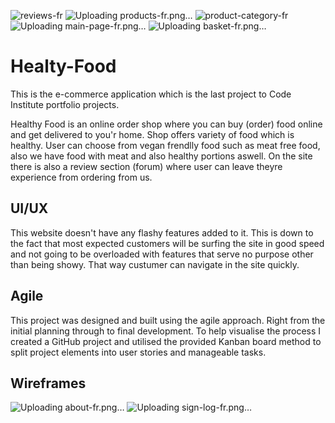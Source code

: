 ![reviews-fr](https://github.com/deima24/Healty-Food/assets/111892514/82d15ec3-9cb5-4564-96e6-a79b8043b0b6)
![Uploading products-fr.png…]()
![product-category-fr](https://github.com/deima24/Healty-Food/assets/111892514/0c9574d6-ab3a-4db8-b430-b619a06c3daf)
![Uploading main-page-fr.png…]()
![Uploading basket-fr.png…]()
# Healty-Food

This is the e-commerce application which is the last project to Code Institute portfolio projects.

Healthy Food is an online order shop where you can buy (order) food online and get delivered to you'r home. Shop offers variety of food which is healthy.
User can choose from vegan frendlly food such as meat free food, also we have food with meat and also healthy portions aswell. On the site there is 
also a review section (forum) where user can leave theyre experience from ordering from us.


## UI/UX

This website doesn't have any flashy features added to it. This is down to the fact that most expected customers will be surfing the site in good speed and not going to be overloaded 
with features that serve no purpose other than being showy. That way custumer can navigate in the site quickly.

## Agile

This project was designed and built using the agile approach. Right from the initial planning through to final development. To help visualise the process I created a GitHub project and utilised the provided Kanban board method to split project elements into user stories and manageable tasks.

## Wireframes

![Uploading about-fr.png…]()
![Uploading sign-log-fr.png…]()
